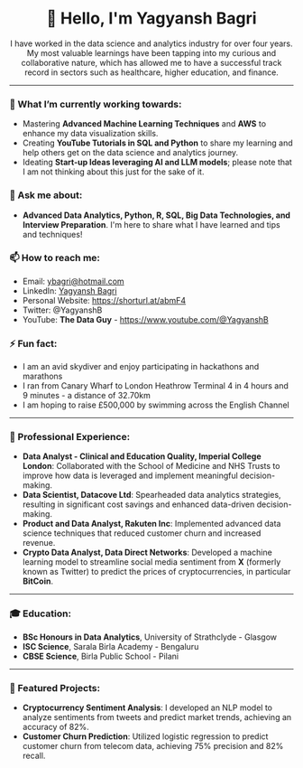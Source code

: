 <h1 align="center">👋 Hello, I'm Yagyansh Bagri</h1>

<p align="center">
  I have worked in the data science and analytics industry for over four years. My most valuable learnings have been tapping into my curious and collaborative nature, which has allowed me to have a successful track record in sectors such as healthcare, higher education, and finance.
</p>

---

### 🌱 What I’m currently working towards:
- Mastering **Advanced Machine Learning Techniques** and **AWS** to enhance my data visualization skills.
- Creating **YouTube Tutorials in SQL and Python** to share my learning and help others get on the data science and analytics journey.
- Ideating **Start-up Ideas leveraging AI and LLM models**; please note that I am not thinking about this just for the sake of it.

### 💬 Ask me about:
- **Advanced Data Analytics, Python, R, SQL, Big Data Technologies, and Interview Preparation**. I'm here to share what I have learned and tips and techniques!

### 📫 How to reach me:
- Email: ybagri@hotmail.com
- LinkedIn: [Yagyansh Bagri](https://www.linkedin.com/in/ybagri/)
- Personal Website: https://shorturl.at/abmF4
- Twitter: @YagyanshB
- YouTube: **The Data Guy** - https://www.youtube.com/@YagyanshB

### ⚡ Fun fact:
- I am an avid skydiver and enjoy participating in hackathons and marathons
- I ran from Canary Wharf to London Heathrow Terminal 4 in 4 hours and 9 minutes - a distance of 32.70km
- I am hoping to raise £500,000 by swimming across the English Channel

---

### 💼 Professional Experience:
- **Data Analyst - Clinical and Education Quality, Imperial College London**: Collaborated with the School of Medicine and NHS Trusts to improve how data is leveraged and implement meaningful decision-making.
- **Data Scientist, Datacove Ltd**: Spearheaded data analytics strategies, resulting in significant cost savings and enhanced data-driven decision-making.
- **Product and Data Analyst, Rakuten Inc**: Implemented advanced data science techniques that reduced customer churn and increased revenue.
- **Crypto Data Analyst, Data Direct Networks**: Developed a machine learning model to streamline social media sentiment from **X** (formerly known as Twitter) to predict the prices of cryptocurrencies, in particular **BitCoin**.

---

### 🎓 Education:
- **BSc Honours in Data Analytics**, University of Strathclyde - Glasgow
- **ISC Science**, Sarala Birla Academy - Bengaluru 
- **CBSE Science**, Birla Public School - Pilani

---

### 🌟 Featured Projects:
- **Cryptocurrency Sentiment Analysis**: I developed an NLP model to analyze sentiments from tweets and predict market trends, achieving an accuracy of 82%.
- **Customer Churn Prediction**: Utilized logistic regression to predict customer churn from telecom data, achieving 75% precision and 82% recall.

